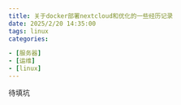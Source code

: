 ```yaml
---
title: 关于docker部署nextcloud和优化的一些经历记录
date: 2025/2/20 14:35:00
tags: linux
categories:

- [服务器]
- [运维]
- [linux]
---
```


待填坑